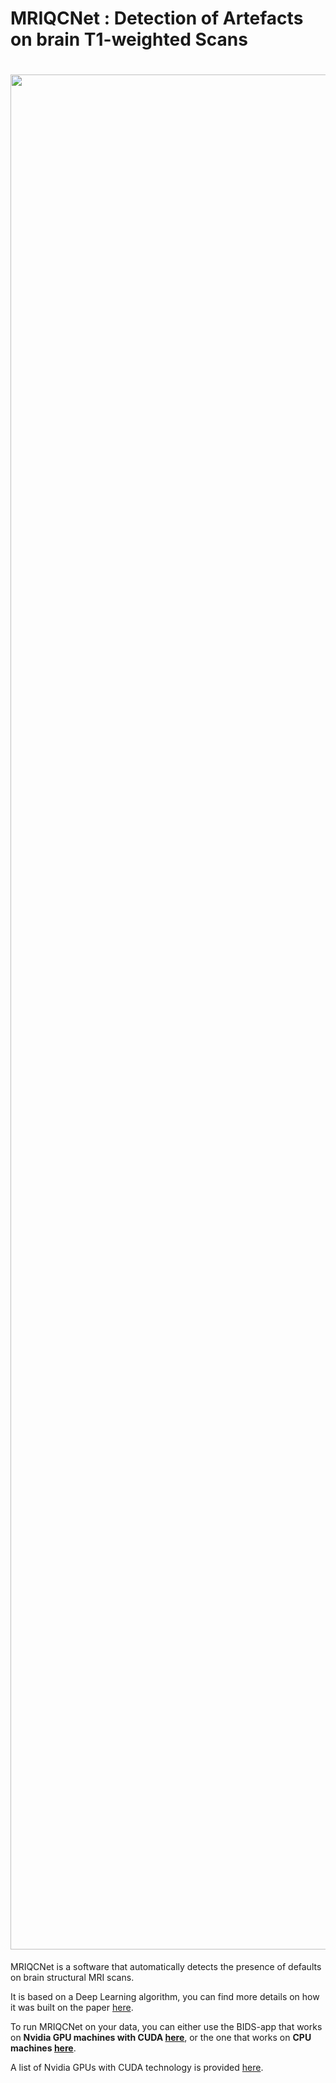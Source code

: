 # MRIQCNet : Detection of Artefacts on brain T1-weighted Scans
# <img src="https://github.com/garciaml/MRIQCNet/blob/master/T1_low_quality.jpg" width="3000px">

MRIQCNet is a software that automatically detects the presence of defaults on brain structural MRI scans. 

It is based on a Deep Learning algorithm, you can find more details on how it was built on the paper [here](https://link-to-preprint.com).

To run MRIQCNet on your data, you can either use the BIDS-app that works on **Nvidia GPU machines with CUDA [here](https://github.com/garciaml/MRIQCNet/blob/master/MRIQCNet_GPU/)**, or the one that works on **CPU machines [here](https://link-to-doc-CPU.com)**.

A list of Nvidia GPUs with CUDA technology is provided [here](https://link-to-doc-NVIDIA.com).
